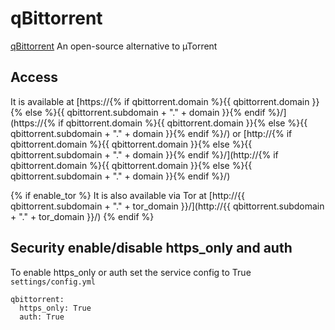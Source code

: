 # qBittorrent

[qBittorrent](https://www.qbittorrent.org/) An open-source alternative to µTorrent

## Access

It is available at [https://{% if qbittorrent.domain %}{{ qbittorrent.domain }}{% else %}{{ qbittorrent.subdomain + "." + domain }}{% endif %}/](https://{% if qbittorrent.domain %}{{ qbittorrent.domain }}{% else %}{{ qbittorrent.subdomain + "." + domain }}{% endif %}/) or [http://{% if qbittorrent.domain %}{{ qbittorrent.domain }}{% else %}{{ qbittorrent.subdomain + "." + domain }}{% endif %}/](http://{% if qbittorrent.domain %}{{ qbittorrent.domain }}{% else %}{{ qbittorrent.subdomain + "." + domain }}{% endif %}/)

{% if enable_tor %}
It is also available via Tor at [http://{{ qbittorrent.subdomain + "." + tor_domain }}/](http://{{ qbittorrent.subdomain + "." + tor_domain }}/)
{% endif %}

## Security enable/disable https_only and auth

To enable https_only or auth set the service config to True
`settings/config.yml`

```
qbittorrent:
  https_only: True
  auth: True
```
